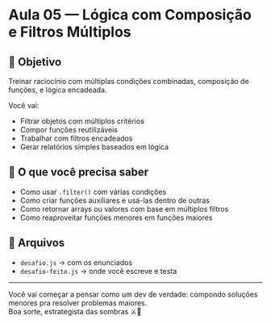 # Aula 05 — Lógica com Composição e Filtros Múltiplos

## 🎯 Objetivo
Treinar raciocínio com múltiplas condições combinadas, composição de funções, e lógica encadeada.

Você vai:
- Filtrar objetos com múltiplos critérios
- Compor funções reutilizáveis
- Trabalhar com filtros encadeados
- Gerar relatórios simples baseados em lógica

## 🧠 O que você precisa saber
- Como usar `.filter()` com várias condições
- Como criar funções auxiliares e usá-las dentro de outras
- Como retornar arrays ou valores com base em múltiplos filtros
- Como reaproveitar funções menores em funções maiores

## 📂 Arquivos
- `desafio.js` → com os enunciados
- `desafio-feito.js` → onde você escreve e testa

---

Você vai começar a pensar como um dev de verdade: compondo soluções menores pra resolver problemas maiores.  
Boa sorte, estrategista das sombras ⚔️🧠
